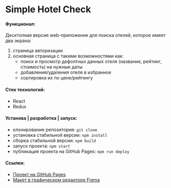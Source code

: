 # Simple Hotel Check

#### Функционал:
Десктопная версия web-приложение для поиска отелей, которое имеет два экрана:
1. cтраница авторизации 
2. основная cтраница с такими возможностями как:
    - поиск и просмотр дефолтных данных отеля (название, рейтинг, стоимость) на нужные даты
    - добавления/удаления отеля в избранное 
    - сортировка их по цене/рейтингу 

#### Стек технологий:
* React
* Redux

#### Установа | разработка | запуск:
* клонирование репозитория: `git clone`
* установка стабильной версии: `npm install`
* сборка стабильной версии: `npm build`
* запуск проекта: `npm start`
* публикация проекта на GitHub Pages: `npm run deploy`

#### Ссылки:
* [Проект на GitHub Pages](https://mashamoreva.github.io/simple-hotel-check/)
* [Макет в графическом редакторе Figma](https://www.figma.com/file/2cn9N9jSkmxD84oJik7xL7/JavaScript.-Sprint-4?node-id=0%3A1)

